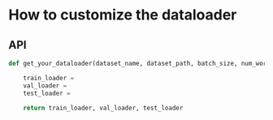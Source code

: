 # How to customize the dataloader

## API
```python
def get_your_dataloader(dataset_name, dataset_path, batch_size, num_workers, train_portion=1):

    train_loader = 
    val_loader = 
    test_loader =

    return train_loader, val_loader, test_loader
```
